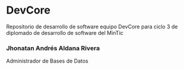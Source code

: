 # DevCore
Repositorio de desarrollo de software equipo DevCore para ciclo 3 de diplomado de desarrollo de software del MinTic

### **Jhonatan Andrés Aldana Rivera**
Administrador de Bases de Datos
